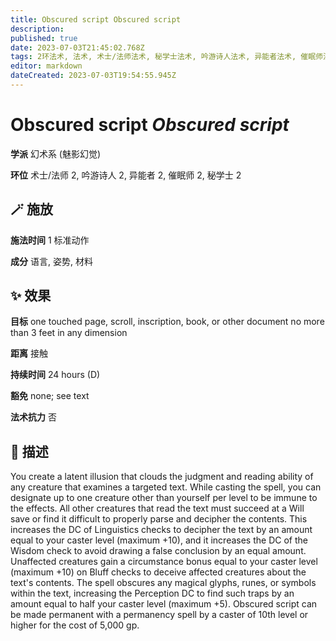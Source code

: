 ```yaml
---
title: Obscured script Obscured script
description: 
published: true
date: 2023-07-03T21:45:02.768Z
tags: 2环法术, 法术, 术士/法师法术, 秘学士法术, 吟游诗人法术, 异能者法术, 催眠师法术, 幻术系, 魅影幻觉
editor: markdown
dateCreated: 2023-07-03T19:54:55.945Z
---
```


# **Obscured script** *Obscured script*

**学派** 幻术系 (魅影幻觉) 

**环位** 术士/法师 2, 吟游诗人 2, 异能者 2, 催眠师 2, 秘学士 2

## 🪄 施放

**施法时间** 1 标准动作

**成分** 语言, 姿势, 材料

## ✨ 效果 

**目标** one touched page, scroll, inscription, book, or other document no more than 3 feet in any dimension 

**距离** 接触  

**持续时间** 24 hours (D) 

**豁免** none; see text

**法术抗力** 否

## 📖 描述

You create a latent illusion that clouds the judgment and reading ability of any creature that examines a targeted text. While casting the spell, you can designate up to one creature other than yourself per level to be immune to the effects. All other creatures that read the text must succeed at a Will save or find it difficult to properly parse and decipher the contents. This increases the DC of Linguistics checks to decipher the text by an amount equal to your caster level (maximum +10), and it increases the DC of the Wisdom check to avoid drawing a false conclusion by an equal amount. Unaffected creatures gain a circumstance bonus equal to your caster level (maximum +10) on Bluff checks to deceive affected creatures about the text's contents. The spell obscures any magical glyphs, runes, or symbols within the text, increasing the Perception DC to find such traps by an amount equal to half your caster level (maximum +5). Obscured script can be made permanent with a permanency spell by a caster of 10th level or higher for the cost of 5,000 gp.
    